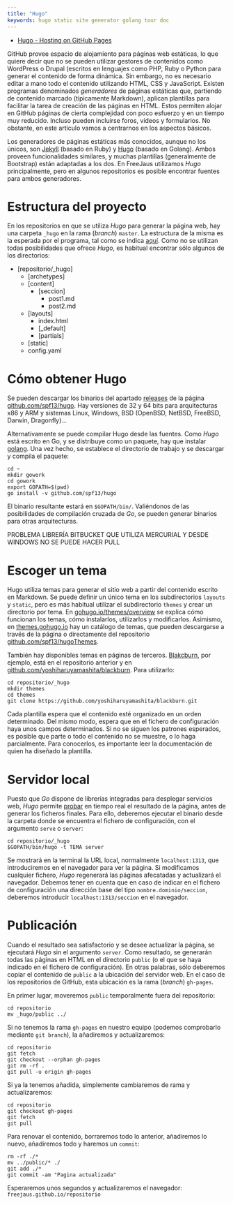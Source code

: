 ```yaml
---
title: "Hugo"
keywords: hugo static site generator golang tour doc
---
```


<!--
git bash
mingw
msys

La mayoría de las páginas que visitamos hoy en día están basadas en gestores de contenidos (*Content Management System -CMS-*). Algunos de los más conocidos son WordPress, Drupal o Joomla. Estos están escritos
-->

- [Hugo - Hosting on GitHub Pages](https://gohugo.io/tutorials/github-pages-blog/)

GitHub provee espacio de alojamiento para páginas web estáticas, lo que quiere decir que no se pueden utilizar gestores de contenidos como WordPress o Drupal (escritos en lenguajes como PHP, Ruby o Python para generar el contenido de forma dinámica. Sin embargo, no es necesario editar a mano todo el contenido utilizando HTML, CSS y JavaScript. Existen programas denominados *generadores* de páginas estáticas que, partiendo de contenido marcado (típicamente Markdown), aplican plantillas para facilitar la tarea de creación de las páginas en HTML. Estos permiten alojar en GitHub páginas de cierta complejidad con poco esfuerzo y en un tiempo muy reducido. Incluso pueden incluirse foros, vídeos y formularios. No obstante, en este artículo vamos a centrarnos en los aspectos básicos.

Los generadores de páginas estáticas más conocidos, aunque no los únicos, son [Jekyll]() (basado en Ruby) y [Hugo]() (basado en Golang). Ambos proveen funcionalidades similares, y muchas plantillas (generalmente de Bootstrap) están adaptadas a los dos. En FreeJaus utilizamos *Hugo* principalmente, pero en algunos repositorios es posible encontrar fuentes para ambos generadores.

# Estructura del proyecto

En los repositorios en que se utiliza *Hugo* para generar la página web, hay una carpeta `_hugo` en la rama (*branch*) `master`. La estructura de la misma es la esperada por el programa, tal como se indica [aquí](https://gohugo.io/overview/source-directory/). Como no se utilizan todas posibilidades que ofrece *Hugo*, es habitual encontrar sólo algunos de los directorios:

- [repositorio/_hugo]
  - [archetypes]
  - [content]
     - [seccion]
	     - post1.md
		 - post2.md
  - [layouts]
     - index.html
	 - [_default]
	 - [partials]
  - [static]
  - config.yaml

# Cómo obtener Hugo

Se pueden descargar los binarios del apartado [releases](https://github.com/spf13/hugo/releases) de la página [github.com/spf13/hugo](https://github.com/spf13/hugo/). Hay versiones de 32 y 64 bits para arquitecturas x86 y ARM y sistemas Linux, Windows, BSD (OpenBSD, NetBSD, FreeBSD, Darwin, Dragonfly)...

Alternativamente se puede compilar Hugo desde las fuentes. Como *Hugo* está escrito en Go, y se distribuye como un paquete, hay que instalar [golang](https://golang.org/). Una vez hecho, se establece el directorio de trabajo y se descargar y compila el paquete:

```
cd ~
mkdir gowork
cd gowork
export GOPATH=$(pwd)
go install -v github.com/spf13/hugo
```

El binario resultante estará en `$GOPATH/bin/`. Valiéndonos de las posibilidades de compilación cruzada de *Go*, se pueden generar binarios para otras arquitecturas.

PROBLEMA LIBRERÍA BITBUCKET QUE UTILIZA MERCURIAL Y DESDE WINDOWS NO SE PUEDE HACER PULL

# Escoger un tema

Hugo utiliza temas para generar el sitio web a partir del contenido escrito en Markdown. Se puede definir un único tema en los subdirectorios `layouts` y `static`, pero es más habitual utilizar el subdirectorio `themes` y crear un directorio por tema. En [gohugo.io/themes/overview](https://gohugo.io/themes/overview/) se explica cómo funcionan los temas, cómo instalarlos, utilizarlos y modificarlos. Asimismo, en [themes.gohugo.io](http://themes.gohugo.io/) hay un catálogo de temas, que pueden descargarse a través de la página o directamente del repositorio [github.com/spf13/hugoThemes](https://github.com/spf13/hugoThemes).

También hay disponibles temas en páginas de terceros. [Blakcburn](http://themes.gohugo.io/blackburn/), por ejemplo, está en el repositorio anterior y en [github.com/yoshiharuyamashita/blackburn](https://github.com/yoshiharuyamashita/blackburn). Para utilizarlo:

```
cd repositorio/_hugo
mkdir themes
cd themes
git clone https://github.com/yoshiharuyamashita/blackburn.git
```

Cada plantilla espera que el contenido esté organizado en un orden determinado. Del mismo modo, espera que en el fichero de configuración haya unos campos determinados. Si no se siguen los patrones esperados, es posible que parte o todo el contenido no se muestre, o lo haga parcialmente. Para conocerlos, es importante leer la documentación de quien ha diseñado la plantilla.

# Servidor local

Puesto que *Go* dispone de librerías integradas para desplegar servicios web, *Hugo* permite [probar](https://gohugo.io/overview/usage/) en tiempo real el resultado de la página, antes de generar los ficheros finales. Para ello, deberemos ejecutar el binario desde la carpeta donde se encuentra el fichero de configuración, con el argumento `serve` o `server`:

```
cd repositorio/_hugo
$GOPATH/bin/hugo -t TEMA server
```

Se mostrará en la terminal la URL local, normalmente `localhost:1313`, que introduciremos en el navegador para ver la página. Si modificamos cualquier fichero, *Hugo* regenerará las páginas afecatadas y actualizará el navegador. Debemos tener en cuenta que en caso de indicar en el fichero de configuración una dirección base del tipo `nombre.dominio/seccion`, deberemos introducir `localhost:1313/seccion` en el navegador.

# Publicación

Cuando el resultado sea satisfactorio y se desee actualizar la página, se ejecutará *Hugo* sin el argumento `server`. Como resultado, se generarán todas las páginas en HTML en el directorio `public` (o el que se haya indicado en el fichero de configuración). En otras palabras, sólo deberemos copiar el contenido de `public` a la ubicación del servidor web. En el caso de los repositorios de GitHub, esta ubicación es la rama (*branch*) `gh-pages`.

En primer lugar, moveremos `public` temporalmente fuera del repositorio:

```
cd repositorio
mv _hugo/public ../
```

Si no tenemos la rama `gh-pages` en nuestro equipo (podemos comprobarlo mediante `git branch`), la añadiremos y actualizaremos:

```
cd repositorio
git fetch
git checkout --orphan gh-pages
git rm -rf .
git pull -u origin gh-pages
```

Si ya la tenemos añadida, simplemente cambiaremos de rama y actualizaremos:

```
cd repositorio
git checkout gh-pages
git fetch
git pull
```

Para renovar el contenido, borraremos todo lo anterior, añadiremos lo nuevo, añadiremos todo y haremos un `commit`:

```
rm -rf ./*
mv ../public/* ./
git add ./*
git commit -am "Pagina actualizada"
```

Esperaremos unos segundos y actualizaremos el navegador: `freejaus.github.io/repositorio`
